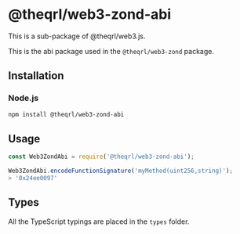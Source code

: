 # @theqrl/web3-zond-abi


This is a sub-package of @theqrl/web3.js.

This is the abi package used in the `@theqrl/web3-zond` package.


## Installation

### Node.js

```bash
npm install @theqrl/web3-zond-abi
```

## Usage

```js
const Web3ZondAbi = require('@theqrl/web3-zond-abi');

Web3ZondAbi.encodeFunctionSignature('myMethod(uint256,string)');
> '0x24ee0097'
```

## Types

All the TypeScript typings are placed in the `types` folder.

